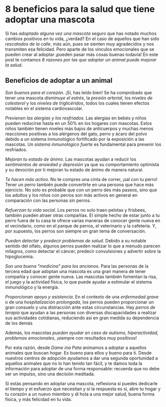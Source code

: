 # 8 beneficios para la salud que tiene adoptar una mascota

Si has _adoptado alguna vez una mascota_ seguro que has notado muchos cambios positivos en tu vida, ¿verdad? En el caso de aquellos que han sido _rescatados de la calle_, más aún, pues se sienten muy agradecidos y nos transmiten esa felicidad. Pero aparte de los vínculos emocionales que se pueden crear al adoptar ¡pueden pasar más cosas buenas todavía! En este post te contamos _8 razones por las que adoptar un animal puede mejorar la salud_.

## Beneficios de adoptar a un animal

_Son buenos para el corazón_. ¡Sí, has leído bien! Se ha comprobado que tener una mascota _disminuye el estrés_, la _presión arterial_, los _niveles de colesterol_ y los _niveles de triglicéridos_, todos los cuales tienen efectos notables en el sistema cardiovascular.

_Previenen las alergias y los resfriados_. Las alergias en bebés y niños pueden reducirse hasta en un 50% en los hogares con mascotas. Estos niños también tienen niveles más bajos de anticuerpos y muchas menos reacciones positivas a los alérgenos del gato, perro y ácaro del polvo debido a un sistema inmunológico fortificado por la exposición a las mascotas. Un _sistema inmunológico fuerte_ es fundamental para prevenir los resfriados.

_Mejoran tu estado de ánimo_. Las mascotas ayudan a reducir los _sentimientos de ansiedad y depresión_ ya que su comportamiento optimista y su devoción por ti mejoran tu estado de ánimo de manera natural.

_Te hacen más activo_. No te compres una cinta de correr, ¡sal con tu perro! Tener un perro también puede convertirte en una persona que hace más ejercicio. No solo es probable que con un perro des más paseos, sino que los adultos y los niños con perros son más activos en general en comparación con las personas sin perros.

_Refuerzan tu vida social_. Los perros no solo traen pelotas y frisbees, también pueden atraer otras compañías. El simple hecho de estar junto a tu perro fuera de tu casa te ofrece varias maneras de conocer gente nueva en el vecindario, como en el parque de perros, el veterinario y la cafetería. Y, por supuesto, los perros son siempre un gran tema de conversación.

_Pueden detectar y predecir problemas de salud_. Debido a su notable sentido del olfato, algunos perros pueden realizar lo que a menudo parecen milagros, como detectar el cáncer, predecir convulsiones y advertir sobre la hipoglucemia.

_Son una buena "medicina" para los ancianos_. Para las personas de la tercera edad que adoptan una mascota es una gran manera de tener compañía y conocer gente nueva. Las mascotas también fomentan la risa, el juego y la actividad física, lo que puede ayudar a estimular el sistema inmunológico y la energía.

_Proporcionan apoyo y asistencia_. En el contexto de una _enfermedad grave_ o de una _hospitalización prolongada_, los perros pueden proporcionar un gran consuelo y una distracción ante estas circunstancias. Hay _perros de terapia_ que ayudan a las personas con diversas discapacidades a realizar sus actividades cotidianas, reduciendo así en gran medida su dependencia de los demás

Además, los mascotas _pueden ayudar en caso de autismo, hiperactividad, problemas emocionales_, ¡siempre con resultados muy positivos!

Por esta razón, desde _Dame ina Pata_ animamos a adoptar a aquellos animales que buscan hogar. Es bueno para ellos y bueno para ti. Desde nuestros centros de adopción ayudamos a dar una segunda oportunidad a aquellos animales que no lo han tenido tan fácil, y te damos toda la información para adoptar de una forma responsable: recuerda que no debe ser un impulso, sino una decisión meditada.

Si estás pensando en adoptar una mascota, reflexiona si puedes dedicarle el tiempo y el esfuerzo que necesitan y si la respuesta es sí, abre tu hogar y tu corazón a un nuevo miembro y di hola a una mejor salud, buena forma física, y más felicidad en tu vida.
